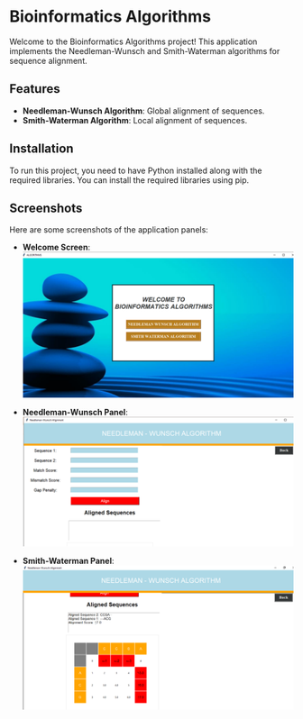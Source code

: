 # Bioinformatics Algorithms

Welcome to the Bioinformatics Algorithms project! This application implements the Needleman-Wunsch and Smith-Waterman algorithms for sequence alignment.

## Features

- **Needleman-Wunsch Algorithm**: Global alignment of sequences.
- **Smith-Waterman Algorithm**: Local alignment of sequences.

## Installation

To run this project, you need to have Python installed along with the required libraries. You can install the required libraries using pip.

## Screenshots

Here are some screenshots of the application panels:

- **Welcome Screen**:
  ![Welcome Screen](Capture.png)

- **Needleman-Wunsch Panel**:
  ![Needleman-Wunsch Panel](pic1.png)

- **Smith-Waterman Panel**:
  ![Smith-Waterman Panel](pic2.png)

